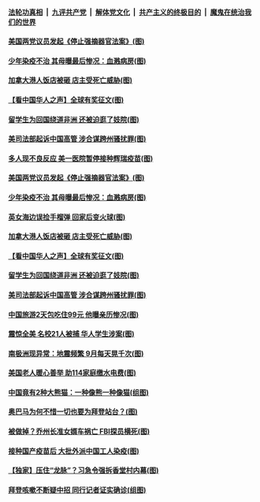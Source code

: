 

####  [法轮功真相](../../../../basic/blob/master/README.md?t=12201802) &nbsp;|&nbsp; [九评共产党](../../../../9ping.md/blob/master/README.md?t=12201802) &nbsp;|&nbsp; [解体党文化](../../../../jtdwh.md/blob/master/README.md?t=12201802)  &nbsp;|&nbsp; [共产主义的终极目的](../../../../gczydzjmd.md/blob/master/README.md?t=12201802) &nbsp;|&nbsp; [魔鬼在统治我们的世界](../../../../mgztzwmdsj.md/blob/master/README.md?t=12201802) 

#### [美国两党议员发起《停止强摘器官法案》(图)](../pages/p3/956446.md?t=12201802) 

#### [少年染疫不治 其母曝最后惨况：血溅病房(图)](../pages/p3/956443.md?t=12201802) 

#### [加拿大港人饭店被砸 店主受死亡威胁(图)](../pages/p3/956334.md?t=12201802) 

#### [【看中国华人之声】全球有奖征文(图)](../pages/p3/953963.md?t=12201802) 

#### [留学生为回国绕道非洲 还被迫逛了妓院(图)](../pages/p3/956306.md?t=12201802) 

#### [美司法部起诉中国高管 涉合谋跨州骚扰罪(图)](../pages/p3/956308.md?t=12201802) 

#### [多人现不良反应 美一医院暂停接种辉瑞疫苗(图)](../pages/p3/956456.md?t=12201802) 

#### [美国两党议员发起《停止强摘器官法案》(图)](../pages/p3/956446.md?t=12201802) 


#### [少年染疫不治 其母曝最后惨况：血溅病房(图)](../pages/p3/956443.md?t=12201802) 


#### [英女海边误捡手榴弹 回家后变火球(图)](../pages/p3/955908.md?t=12201802) 

#### [加拿大港人饭店被砸 店主受死亡威胁(图)](../pages/p3/956334.md?t=12201802) 

#### [【看中国华人之声】全球有奖征文(图)](../pages/p3/953963.md?t=12201802) 

#### [留学生为回国绕道非洲 还被迫逛了妓院(图)](../pages/p3/956306.md?t=12201802) 

#### [美司法部起诉中国高管 涉合谋跨州骚扰罪(图)](../pages/p3/956308.md?t=12201802) 

#### [中国旅游2天包吃住99元 他曝亲历惨况(图)](../pages/p3/956302.md?t=12201802) 

#### [震惊全美 名校21人被捕 华人学生涉案(图)](../pages/p3/956289.md?t=12201802) 

#### [南极洲现异常：地震频繁 9月每天晃千次(图)](../pages/p3/956285.md?t=12201802) 

#### [美国老人暖心善举 助114家庭缴水电费(图)](../pages/p3/956232.md?t=12201802) 

#### [中国竟有2种大熊猫：一种像熊一种像猫(组图)](../pages/p3/956199.md?t=12201802) 

#### [奥巴马为何不惜一切也要为拜登站台？(图)](../pages/p3/956200.md?t=12201802) 

#### [被做掉？乔州长准女婿车祸亡 FBI探员横死(图)](../pages/p3/956185.md?t=12201802) 

#### [接种国产疫苗后 大批外派中国工人染疫(图)](../pages/p3/956191.md?t=12201802) 

#### [【独家】压住“龙脉”？习急令强拆香堂村内幕(图)](../pages/p3/956145.md?t=12201802) 

#### [拜登咳嗽不断疑中招 同行记者证实确诊(组图)](../pages/p3/956135.md?t=12201802) 

